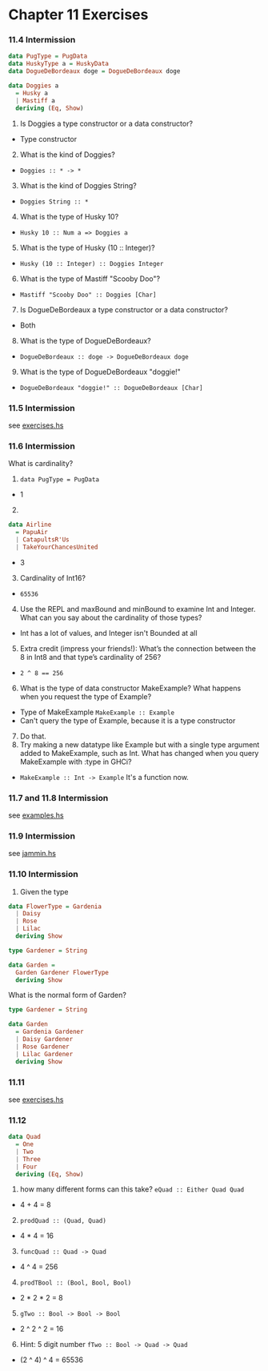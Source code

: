 # Chapter 11 Exercises

### 11.4 Intermission

```haskell
data PugType = PugData
data HuskyType a = HuskyData
data DogueDeBordeaux doge = DogueDeBordeaux doge

data Doggies a
  = Husky a
  | Mastiff a
  deriving (Eq, Show)
```

1. Is Doggies a type constructor or a data constructor?
  - Type constructor
2. What is the kind of Doggies?
  - `Doggies :: * -> *`
3. What is the kind of Doggies String?
  - `Doggies String :: *`
4. What is the type of Husky 10?
  - `Husky 10 :: Num a => Doggies a`
5. What is the type of Husky (10 :: Integer)?
  - `Husky (10 :: Integer) :: Doggies Integer`
6. What is the type of Mastiff "Scooby Doo"?
  - `Mastiff "Scooby Doo" :: Doggies [Char]`
7. Is DogueDeBordeaux a type constructor or a data constructor?
  - Both
8. What is the type of DogueDeBordeaux?
  - `DogueDeBordeaux :: doge -> DogueDeBordeaux doge`
9. What is the type of DogueDeBordeaux "doggie!"
  - `DogueDeBordeaux "doggie!" :: DogueDeBordeaux [Char]`

### 11.5 Intermission

see [exercises.hs]('./exercises.hs')

### 11.6 Intermission

What is cardinality?

1. `data PugType = PugData`
  - 1
2.
  ```haskell
  data Airline
    = PapuAir
    | CatapultsR'Us
    | TakeYourChancesUnited
  ```
  - 3
3. Cardinality of Int16?
  - `65536`
4. Use the REPL and maxBound and minBound to examine Int and Integer.
What can you say about the cardinality of those types?
  - Int has a lot of values, and Integer isn't Bounded at all
5. Extra credit (impress your friends!): What’s the connection between
the 8 in Int8 and that type’s cardinality of 256?
  - `2 ^ 8 == 256`
6. What is the type of data constructor MakeExample? What happens
when you request the type of Example?
  - Type of MakeExample `MakeExample :: Example`
  - Can't query the type of Example, because it is a type constructor
7. Do that.
8. Try making a new datatype like Example but with a single type
argument added to MakeExample, such as Int. What has changed
when you query MakeExample with :type in GHCi?
  - `MakeExample :: Int -> Example` It's a function now.

### 11.7 and 11.8 Intermission

see [examples.hs]('./examples.hs')

### 11.9 Intermission

see [jammin.hs]('./jammin.hs')

### 11.10 Intermission

1. Given the type
  ``` haskell
  data FlowerType = Gardenia
    | Daisy
    | Rose
    | Lilac
    deriving Show

  type Gardener = String

  data Garden =
    Garden Gardener FlowerType
    deriving Show
  ```

  What is the normal form of Garden?

  ```haskell
  type Gardener = String

  data Garden
    = Gardenia Gardener
    | Daisy Gardener
    | Rose Gardener
    | Lilac Gardener
    deriving Show
  ```

### 11.11

see [exercises.hs]('./exercises.hs')

### 11.12

```haskell
data Quad
  = One
  | Two
  | Three
  | Four
  deriving (Eq, Show)
```

1. how many different forms can this take? `eQuad :: Either Quad Quad`
  - 4 + 4 = 8
2. `prodQuad :: (Quad, Quad)`
  - 4 * 4 = 16
3. `funcQuad :: Quad -> Quad`
  - 4 ^ 4 = 256
4. `prodTBool :: (Bool, Bool, Bool)`
  - 2 * 2 * 2 = 8
5. `gTwo :: Bool -> Bool -> Bool`
  - 2 ^ 2 ^ 2 = 16
6. Hint: 5 digit number `fTwo :: Bool -> Quad -> Quad`
  - (2 ^ 4) ^ 4 = 65536

